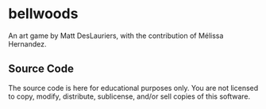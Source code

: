 # bellwoods

An art game by Matt DesLauriers, with the contribution of Mélissa Hernandez.

## Source Code

The source code is here for educational purposes only. You are not licensed to copy, modify, distribute, sublicense, and/or sell copies of this software.